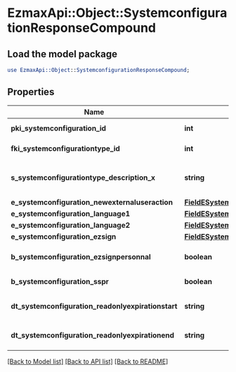 # EzmaxApi::Object::SystemconfigurationResponseCompound

## Load the model package
```perl
use EzmaxApi::Object::SystemconfigurationResponseCompound;
```

## Properties
Name | Type | Description | Notes
------------ | ------------- | ------------- | -------------
**pki_systemconfiguration_id** | **int** | The unique ID of the Systemconfiguration | 
**fki_systemconfigurationtype_id** | **int** | The unique ID of the Systemconfigurationtype | 
**s_systemconfigurationtype_description_x** | **string** | The description of the Systemconfigurationtype in the language of the requester | 
**e_systemconfiguration_newexternaluseraction** | [**FieldESystemconfigurationNewexternaluseraction**](FieldESystemconfigurationNewexternaluseraction.md) |  | 
**e_systemconfiguration_language1** | [**FieldESystemconfigurationLanguage1**](FieldESystemconfigurationLanguage1.md) |  | 
**e_systemconfiguration_language2** | [**FieldESystemconfigurationLanguage2**](FieldESystemconfigurationLanguage2.md) |  | 
**e_systemconfiguration_ezsign** | [**FieldESystemconfigurationEzsign**](FieldESystemconfigurationEzsign.md) |  | 
**b_systemconfiguration_ezsignpersonnal** | **boolean** | Whether if we allow the creation of personal files in eZsign | 
**b_systemconfiguration_sspr** | **boolean** | Whether if we allow SSPR | 
**dt_systemconfiguration_readonlyexpirationstart** | **string** | The start date where the system will be in read only | [optional] 
**dt_systemconfiguration_readonlyexpirationend** | **string** | The end date where the system will be in read only | [optional] 

[[Back to Model list]](../README.md#documentation-for-models) [[Back to API list]](../README.md#documentation-for-api-endpoints) [[Back to README]](../README.md)


